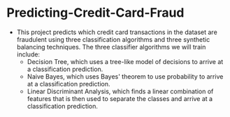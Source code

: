 # Predicting-Credit-Card-Fraud


* This project predicts which credit card transactions in the dataset are fraudulent using three classification algorithms and three synthetic balancing techniques. The three classifier algorithms we will train include:
  + Decision Tree, which uses a tree-like model of decisions to arrive at a classification prediction.
  + Naive Bayes, which uses Bayes' theorem to use probability to arrive at a classification prediction.
  + Linear Discriminant Analysis, which finds a linear combination of features that is then used to separate the classes and arrive at a classification prediction.

